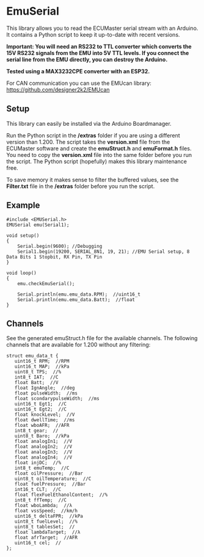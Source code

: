 # EmuSerial
This library allows you to read the ECUMaster serial stream with an Arduino. It contains a Python script to keep it up-to-date with recent versions.

**Important: You will need an RS232 to TTL converter which converts the 15V RS232 signals from the EMU into 5V TTL levels. If you connect the serial line from the EMU directly, you can destroy the Arduino.**

**Tested using a MAX3232CPE converter with an ESP32.**

For CAN communication you can use the EMUcan library: https://github.com/designer2k2/EMUcan

## Setup
This library can easily be installed via the Arduino Boardmanager.

Run the Python script in the **/extras** folder if you are using a different version than 1.200. The script takes the **version.xml** file from the ECUMaster software and create the **emuStruct.h** and **emuFormat.h** files. You need to copy the **version.xml** file into the same folder before you run the script. The Python script (hopefully) makes this library maintenance free.

To save memory it makes sense to filter the buffered values, see the **Filter.txt** file in the **/extras** folder before you run the script.


## Example
```
#include <EMUSerial.h>
EMUSerial emu(Serial1);

void setup()
{
	Serial.begin(9600); //Debugging
	Serial1.begin(19200, SERIAL_8N1, 19, 21); //EMU Serial setup, 8 Data Bits 1 Stopbit, RX Pin, TX Pin
}

void loop()
{
	emu.checkEmuSerial();
	
	Serial.println(emu.emu_data.RPM);  //uint16_t
	Serial.println(emu.emu_data.Batt);  //float  
}
 ```
 
## Channels
See the generated emuStruct.h file for the available channels. The following channels that are available for 1.200 without any filtering:

 ```
 struct emu_data_t {
	uint16_t RPM;  //RPM
	uint16_t MAP;  //kPa
	uint8_t TPS;  //%
	int8_t IAT;  //C
	float Batt;  //V
	float IgnAngle;  //deg
	float pulseWidth;  //ms
	float scondarypulseWidth;  //ms
	uint16_t Egt1;  //C
	uint16_t Egt2;  //C
	float knockLevel;  //V
	float dwellTime;  //ms
	float wboAFR;  //AFR
	int8_t gear;  //
	uint8_t Baro;  //kPa
	float analogIn1;  //V
	float analogIn2;  //V
	float analogIn3;  //V
	float analogIn4;  //V
	float injDC;  //%
	int8_t emuTemp;  //C
	float oilPressure;  //Bar
	uint8_t oilTemperature;  //C
	float fuelPressure;  //Bar
	int16_t CLT;  //C
	float flexFuelEthanolContent;  //%
	int8_t ffTemp;  //C
	float wboLambda;  //λ
	float vssSpeed;  //km/h
	uint16_t deltaFPR;  //kPa
	uint8_t fuelLevel;  //%
	uint8_t tablesSet;  //
	float lambdaTarget;  //λ
	float afrTarget;  //AFR
	uint16_t cel;  //
}; 
```